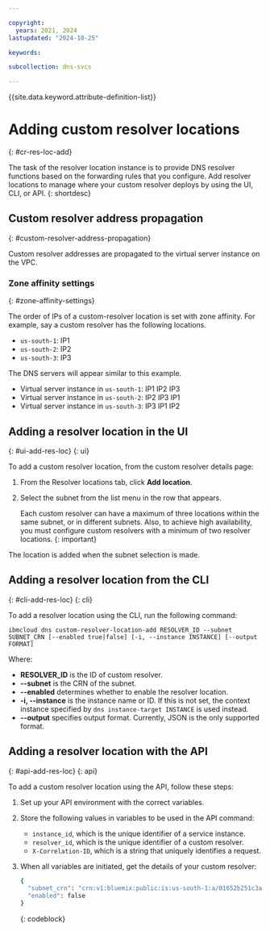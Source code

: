 ```yaml
---

copyright:
  years: 2021, 2024
lastupdated: "2024-10-25"

keywords:

subcollection: dns-svcs

---
```


{{site.data.keyword.attribute-definition-list}}

# Adding custom resolver locations
{: #cr-res-loc-add}

The task of the resolver location instance is to provide DNS resolver functions based on the forwarding rules that you configure. Add resolver locations to manage where your custom resolver deploys by using the UI, CLI, or API.
{: shortdesc}

## Custom resolver address propagation
{: #custom-resolver-address-propagation}

Custom resolver addresses are propagated to the virtual server instance on the VPC.

### Zone affinity settings
{: #zone-affinity-settings}

The order of IPs of a custom-resolver location is set with zone affinity. For example, say a custom resolver has the following locations.
* `us-south-1`: IP1
* `us-south-2`: IP2
* `us-south-3`: IP3

The DNS servers will appear similar to this example.
* Virtual server instance in `us-south-1`: IP1 IP2 IP3
* Virtual server instance in `us-south-2`: IP2 IP3 IP1
* Virtual server instance in `us-south-3`: IP3 IP1 IP2

## Adding a resolver location in the UI
{: #ui-add-res-loc}
{: ui}

To add a custom resolver location, from the custom resolver details page:
1. From the Resolver locations tab, click **Add location**.
1. Select the subnet from the list menu in the row that appears.

   Each custom resolver can have a maximum of three locations within the same subnet, or in different subnets. Also, to achieve high availability, you must configure custom resolvers with a minimum of two resolver locations.
    {: important}

The location is added when the subnet selection is made.

## Adding a resolver location from the CLI
{: #cli-add-res-loc}
{: cli}

To add a resolver location using the CLI, run the following command:

`ibmcloud dns custom-resolver-location-add RESOLVER_ID --subnet SUBNET_CRN [--enabled true|false] [-i, --instance INSTANCE] [--output FORMAT]`

Where:

- **RESOLVER_ID** is the ID of custom resolver.
- **--subnet** is the CRN of the subnet.
- **--enabled** determines whether to enable the resolver location.
- **-i, --instance** is the instance name or ID. If this is not set, the context instance specified by `dns instance-target INSTANCE` is used instead.
- **--output** specifies output format. Currently, JSON is the only supported format.

## Adding a resolver location with the API
{: #api-add-res-loc}
{: api}

To add a custom resolver location using the API, follow these steps:

1. Set up your API environment with the correct variables.
1. Store the following values in variables to be used in the API command:
    * `instance_id`, which is the unique identifier of a service instance.
    * `resolver_id`, which is the unique identifier of a custom resolver.
    * `X-Correlation-ID`, which is a string that uniquely identifies a request.
1. When all variables are initiated, get the details of your custom resolver:

    ```sh
    {
      "subnet_crn": "crn:v1:bluemix:public:is:us-south-1:a/01652b251c3ae2787110a995d8db0135::subnet:0716-b49ef064-0f89-4fb1-8212-135b12568f04",
      "enabled": false
    }
    ```
    {: codeblock}
  
